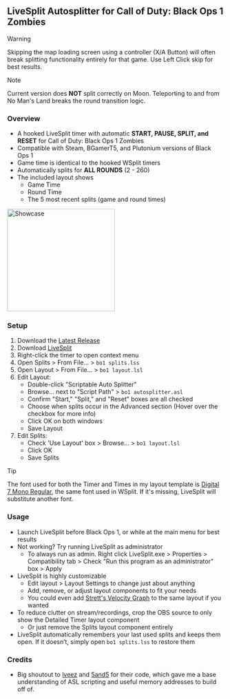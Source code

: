 ## LiveSplit Autosplitter for Call of Duty: Black Ops 1 Zombies 

> [!WARNING]  
> Skipping the map loading screen using a controller (X/A Button) will often break splitting functionality entirely for that game. Use Left Click skip for best results.

> [!NOTE]  
> Current version does **NOT** split correctly on Moon. Teleporting to and from No Man's Land breaks the round transition logic.

### Overview
- A hooked LiveSplit timer with automatic **START, PAUSE, SPLIT, and RESET** for Call of Duty: Black Ops 1 Zombies
- Compatible with Steam, BGamerT5, and Plutonium versions of Black Ops 1
- Game time is identical to the hooked WSplit timers
- Automatically splits for **ALL ROUNDS** (2 - 260)
- The included layout shows
    - Game Time
    - Round Time
    - The 5 most recent splits (game and round times)

<img width="250" height="238" alt="Showcase" src="https://github.com/user-attachments/assets/367225c5-1130-4807-a662-e213ebc8bb41" />

### Setup
1. Download the [Latest Release](https://github.com/mrpotatosanta/bo1-zombies-autosplitter/releases/latest)
2. Download [LiveSplit](https://livesplit.org/)
3. Right-click the timer to open context menu
4. Open Splits > From File... > `bo1 splits.lss`
5. Open Layout > From File... > `bo1 layout.lsl`
6. Edit Layout:
   - Double-click "Scriptable Auto Splitter"
   - Browse... next to "Script Path" > `bo1 autosplitter.asl`
   - Confirm "Start," "Split," and "Reset" boxes are all checked
   - Choose when splits occur in the Advanced section (Hover over the checkbox for more info)
   - Click OK on both windows
   - Save Layout
7. Edit Splits:
   - Check 'Use Layout' box > Browse... > `bo1 layout.lsl`
   - Click OK
   - Save Splits

> [!TIP]  
> The font used for both the Timer and Times in my layout template is [Digital 7 Mono Regular](https://www.dafont.com/digital-7.font), the same font used in WSplit. If it's missing, LiveSplit will substitute another font.

### Usage
- Launch LiveSplit before Black Ops 1, or while at the main menu for best results
- Not working? Try running LiveSplit as administrator
  - To always run as admin. Right click LiveSplit.exe > Properties > Compatibility tab > Check "Run this program as an administrator" box > Apply
- LiveSplit is highly customizable
  - Edit layout > Layout Settings to change just about anything
  - Add, remove, or adjust layout components to fit your needs
  - You could even add [Strett's Velocity Graph](https://github.com/strett/LiveSplit-Velocity-Graph-For-BO1-BO2-WAW-MW2) to the same layout if you wanted
- To reduce clutter on stream/recordings, crop the OBS source to only show the Detailed Timer layout component
  - Or just remove the Splits layout component entirely
- LiveSplit automatically remembers your last used splits and keeps them open. If it doesn’t, simply open `bo1 splits.lss` to restore them

### Credits
- Big shoutout to [lveez](https://github.com/lveez/bo1-timers) and [5and5](https://github.com/5and5/LiveSplitAutoSplitterForBlackOpsZombies) for their code, which gave me a base understanding of ASL scripting and useful memory addresses to build off of.
